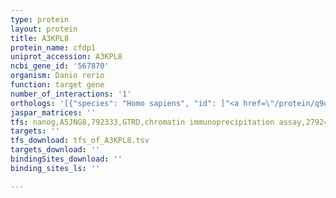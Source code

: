 ```yaml
---
type: protein
layout: protein
title: A3KPL8
protein_name: cfdp1
uniprot_accession: A3KPL8
ncbi_gene_id: '567870'
organism: Danio rerio
function: target gene
number_of_interactions: '1'
orthologs: '[{"species": "Homo sapiens", "id": ["<a href=\"/protein/q9uee9\">Q9UEE9</a>"]}, {"species": "Mus musculus", "id": ["<a href=\"/protein/o88271\">O88271</a>"]}, {"species": "Rattus norvegicus", "id": ["<a href=\"/protein/q75uq2\">Q75UQ2</a>"]}, {"species": "Saccharomyces cerevisiae", "id": ["<a href=\"/protein/p38326\">P38326</a>"]}]'
jaspar_matrices: ''
tfs: nanog,A5JNG8,792333,GTRD,chromatin immunoprecipitation assay,27924024%5Buid%5D,No
targets: ''
tfs_download: tfs_of_A3KPL8.tsv
targets_download: ''
bindingSites_download: ''
binding_sites_ls: ''

---
```

